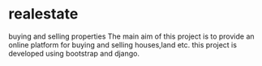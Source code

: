 # realestate
buying and selling properties
The main aim of this project is to provide an online platform for buying and selling houses,land etc.
this project is developed using bootstrap and django.
